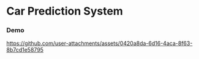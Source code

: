 # Car Prediction System
### Demo


https://github.com/user-attachments/assets/0420a8da-6d16-4aca-8f63-8b7cd1e58795

